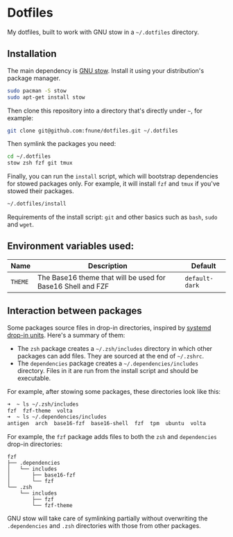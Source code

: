 # Dotfiles

My dotfiles, built to work with GNU stow in a `~/.dotfiles` directory.

## Installation

The main dependency is [GNU stow](https://www.gnu.org/software/stow/). Install it using your distribution's package manager.

```bash
sudo pacman -S stow
sudo apt-get install stow
```

Then clone this repository into a directory that's directly under `~`, for example:

```bash
git clone git@github.com:fnune/dotfiles.git ~/.dotfiles
```

Then symlink the packages you need:

```bash
cd ~/.dotfiles
stow zsh fzf git tmux
```

Finally, you can run the `install` script, which will bootstrap dependencies for stowed packages only. For example, it will install `fzf` and `tmux` if you've stowed their packages.

```bash
~/.dotfiles/install
```

Requirements of the install script: `git` and other basics such as `bash`, `sudo` and `wget`.

## Environment variables used:

| Name    | Description                                                 | Default        |
| ------- | ----------------------------------------------------------- | -------------- |
| `THEME` | The Base16 theme that will be used for Base16 Shell and FZF | `default-dark` |

## Interaction between packages

Some packages source files in drop-in directories, inspired by [systemd drop-in units](https://coreos.com/os/docs/latest/using-systemd-drop-in-units.html). Here's a summary of them:

- The `zsh` package creates a `~/.zsh/includes` directory in which other packages can add files. They are sourced at the end of `~/.zshrc`.
- The `dependencies` package creates a `~/.dependencies/includes` directory. Files in it are run from the install script and should be executable.

For example, after stowing some packages, these directories look like this:

```bash
➜  ~ ls ~/.zsh/includes
fzf  fzf-theme  volta
➜  ~ ls ~/.dependencies/includes
antigen  arch  base16-fzf  base16-shell  fzf  tpm  ubuntu  volta
```

For example, the `fzf` package adds files to both the `zsh` and `dependencies` drop-in directories:

```
fzf
├── .dependencies
│   └── includes
│       ├── base16-fzf
│       └── fzf
└── .zsh
    └── includes
        ├── fzf
        └── fzf-theme
```

GNU stow will take care of symlinking partially without overwriting the `.dependencies` and `.zsh` directories with those from other packages.
